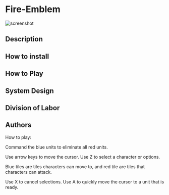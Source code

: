 # Fire-Emblem

![screenshot](https://github.coecis.cornell.edu/awt46/fire-emblem/Sprites/screenshot.PNG)

## Description
## How to install
## How to Play
## System Design
## Division of Labor
## Authors

How to play:

Command the blue units to eliminate all red units. 

Use arrow keys to move the cursor. Use Z to select a character or options. 

Blue tiles are tiles characters can move to, and red tile are tiles that characters can attack. 

Use X to cancel selections. Use A to quickly move the cursor to a unit that is ready.
